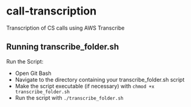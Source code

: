 # call-transcription

Transcription of CS calls using AWS Transcribe

## Running transcribe_folder.sh

Run the Script:

-   Open Git Bash
-   Navigate to the directory containing your transcribe_folder.sh script
-   Make the script executable (if necessary) with `chmod +x transcribe_folder.sh`
-   Run the script with `./transcribe_folder.sh`
